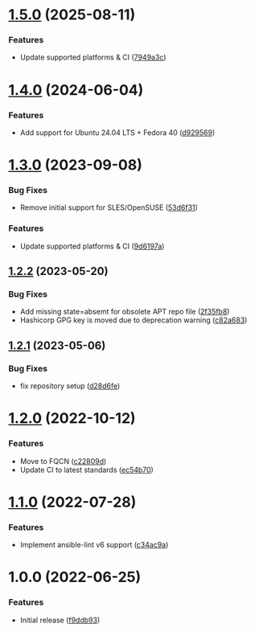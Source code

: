 # [1.5.0](https://github.com/de-it-krachten/ansible-role-hashicorp/compare/v1.4.0...v1.5.0) (2025-08-11)


### Features

* Update supported platforms & CI ([7949a3c](https://github.com/de-it-krachten/ansible-role-hashicorp/commit/7949a3ced92d38e769626d403a521e57517fadf0))

# [1.4.0](https://github.com/de-it-krachten/ansible-role-hashicorp/compare/v1.3.0...v1.4.0) (2024-06-04)


### Features

* Add support for Ubuntu 24.04 LTS + Fedora 40 ([d929569](https://github.com/de-it-krachten/ansible-role-hashicorp/commit/d9295692155ba193295500b083304cb623b67370))

# [1.3.0](https://github.com/de-it-krachten/ansible-role-hashicorp/compare/v1.2.2...v1.3.0) (2023-09-08)


### Bug Fixes

* Remove initial support for SLES/OpenSUSE ([53d6f31](https://github.com/de-it-krachten/ansible-role-hashicorp/commit/53d6f31eee7bc66c9e3cb1f03c67addd6be14d3a))


### Features

* Update supported platforms & CI ([9d6197a](https://github.com/de-it-krachten/ansible-role-hashicorp/commit/9d6197adb50d66506c21df4ebc2660cfc99c6ab4))

## [1.2.2](https://github.com/de-it-krachten/ansible-role-hashicorp/compare/v1.2.1...v1.2.2) (2023-05-20)


### Bug Fixes

* Add missing state=absemt for obsolete APT repo file ([2f35fb8](https://github.com/de-it-krachten/ansible-role-hashicorp/commit/2f35fb8ff4ddc0edbd58770a6b9860b8fd7842de))
* Hashicorp GPG key is moved due to deprecation warning ([c82a683](https://github.com/de-it-krachten/ansible-role-hashicorp/commit/c82a683f0fe11ca55ca557146db61d1212971dee))

## [1.2.1](https://github.com/de-it-krachten/ansible-role-hashicorp/compare/v1.2.0...v1.2.1) (2023-05-06)


### Bug Fixes

* fix repository setup ([d28d6fe](https://github.com/de-it-krachten/ansible-role-hashicorp/commit/d28d6fe2433fc4470b9963f55b07c08b13ff958f))

# [1.2.0](https://github.com/de-it-krachten/ansible-role-hashicorp/compare/v1.1.0...v1.2.0) (2022-10-12)


### Features

* Move to FQCN ([c22809d](https://github.com/de-it-krachten/ansible-role-hashicorp/commit/c22809d2f4ead69a9dc412699e7a4d3057e804e5))
* Update CI to latest standards ([ec54b70](https://github.com/de-it-krachten/ansible-role-hashicorp/commit/ec54b70422b84e8b833c14ec3fb712b4a268d82c))

# [1.1.0](https://github.com/de-it-krachten/ansible-role-hashicorp/compare/v1.0.0...v1.1.0) (2022-07-28)


### Features

* Implement ansible-lint v6 support ([c34ac9a](https://github.com/de-it-krachten/ansible-role-hashicorp/commit/c34ac9a547b793e5c754cabe95f0eea9865135b3))

# 1.0.0 (2022-06-25)


### Features

* Initial release ([f9ddb93](https://github.com/de-it-krachten/ansible-role-hashicorp/commit/f9ddb93ffd2689a3ec95c4a5fa5d1702078729ed))
